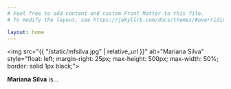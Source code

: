 ```yaml
---
# Feel free to add content and custom Front Matter to this file.
# To modify the layout, see https://jekyllrb.com/docs/themes/#overriding-theme-defaults

layout: home
---
```


<img src="{{ "/static/mfsilva.jpg" | relative_url }}" alt="Mariana Silva" style="float: left; margin-right: 25px; max-height: 500px; max-width: 50%; border: solid 1px black;">

**Mariana Silva** is...
